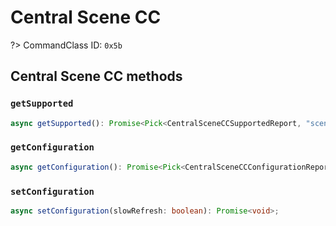 # Central Scene CC

?> CommandClass ID: `0x5b`

## Central Scene CC methods

### `getSupported`

```ts
async getSupported(): Promise<Pick<CentralSceneCCSupportedReport, "sceneCount" | "supportsSlowRefresh" | "supportedKeyAttributes"> | undefined>;
```

### `getConfiguration`

```ts
async getConfiguration(): Promise<Pick<CentralSceneCCConfigurationReport, "slowRefresh"> | undefined>;
```

### `setConfiguration`

```ts
async setConfiguration(slowRefresh: boolean): Promise<void>;
```
